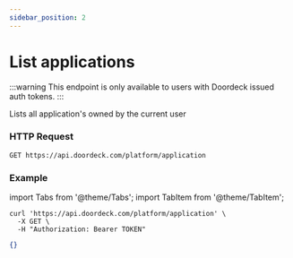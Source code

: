 ```yaml
---
sidebar_position: 2
---
```


# List applications

:::warning
This endpoint is only available to users with Doordeck issued auth tokens.
:::

Lists all application's owned by the current user

### HTTP Request

`GET https://api.doordeck.com/platform/application`

### Example

import Tabs from '@theme/Tabs';
import TabItem from '@theme/TabItem';

<Tabs>
<TabItem value="shell" label="Request">

```shell title="CURL"
curl 'https://api.doordeck.com/platform/application' \
  -X GET \
  -H "Authorization: Bearer TOKEN"
```

</TabItem>
<TabItem value="json" label="Response">

```json title="JSON"
{}
```

</TabItem>
</Tabs>
